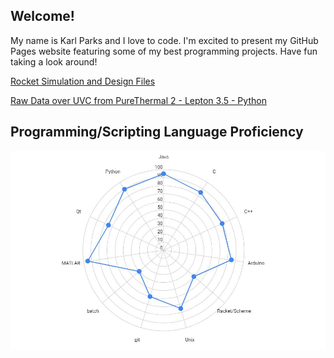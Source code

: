 ## Welcome!

My name is Karl Parks and I love to code. I'm excited to present my GitHub Pages website featuring some of my best programming projects. Have fun taking a look around!

[Rocket Simulation and Design Files](https://kheirlb.github.io/rockets/)  

[Raw Data over UVC from PureThermal 2 - Lepton 3.5 - Python](https://github.com/Kheirlb/purethermal1-uvc-capture)

## Programming/Scripting Language Proficiency

![Screenshot](radar.JPG?raw=true)
